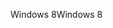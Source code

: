 <span data-ttu-id="c5084-101">Windows 8</span><span class="sxs-lookup"><span data-stu-id="c5084-101">Windows 8</span></span>